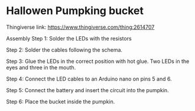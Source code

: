 # Hallowen Pumpking bucket

Thingiverse link:
https://www.thingiverse.com/thing:2614707

Assembly
Step 1:
Solder the LEDs with the resistors

Step 2:
Solder the cables following the schema.

Step 3:
Glue the LEDs in the correct position with hot glue. Two LEDs in the eyes and three in the mouth.

Step 4:
Connect the LED cables to an Arduino nano on pins 5 and 6.

Step 5:
Connect the battery and insert the circuit into the pumpkin.

Step 6:
Place the bucket inside the pumpkin.

